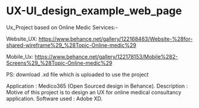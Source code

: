 # UX-UI_design_example_web_page
Ux_Project based on Online Medic Services:-

Website_UX:  https://www.behance.net/gallery/122168463/Website-%28for-shared-wireframe%29_%28Topic-Online-medic%29

Mobile_Ux:   https://www.behance.net/gallery/122178153/Mobile%282-Screens%29_%28Topic-Online-medic%29

PS: download .xd file which is uploaded to use the project

Application 		: Medico365 (Open Sourced design in Behance).
Description	: Motive of this project is to design an UX for online medical consultancy application.
Software used 	: Adobe XD.
